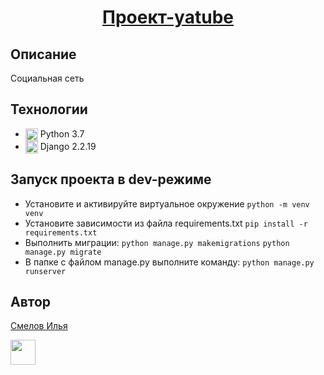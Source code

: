 <h1 align="center"><a target="_blank" href="https://github.com/PivnoyFei/yatube_project/">Проект-yatube</a></h1>

## Описание
Социальная сеть
## Технологии
<ul>
  <li>
    <img src="https://cdn.icon-icons.com/icons2/2107/PNG/512/file_type_python_icon_130221.png" 
    height="20" width="20" align="top">
    Python 3.7
  </li>
  <li>
    <img src="https://cdn.icon-icons.com/icons2/2107/PNG/512/file_type_django_icon_130645.png" 
    height="20" width="20" align="top">
    Django 2.2.19
  </li>
</ul>

## Запуск проекта в dev-режиме
- Установите и активируйте виртуальное окружение
```python -m venv venv```
- Установите зависимости из файла requirements.txt
```pip install -r requirements.txt```
- Выполнить миграции:
```python manage.py makemigrations```
```python manage.py migrate```
- В папке с файлом manage.py выполните команду:
```python manage.py runserver```
## Автор
<a target="_blank" href="https://github.com/PivnoyFei/">Смелов Илья</a>
<p><a>
<img src="https://cdn.icon-icons.com/icons2/2134/PNG/512/heart_cute_emoji_emo_icon_131637.png" 
  height="40" width="40" />
</a></p>
